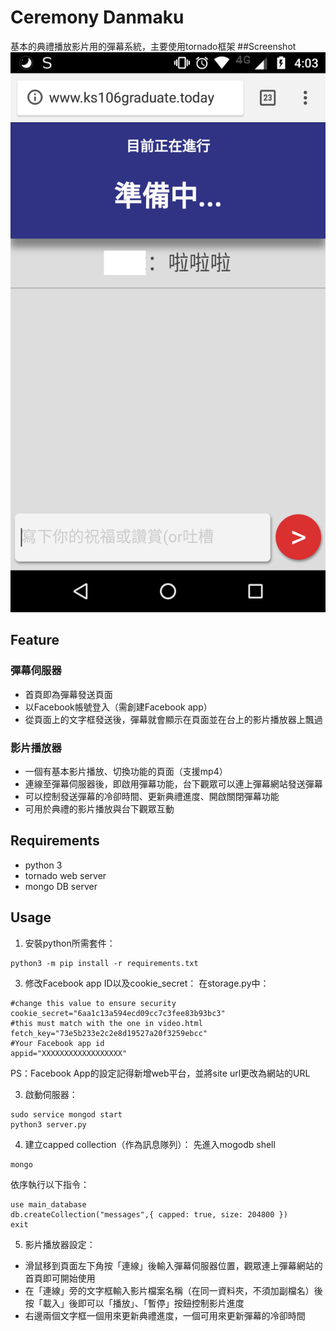 # Ceremony Danmaku
基本的典禮播放影片用的彈幕系統，主要使用tornado框架
##Screenshot
![Alt text](/screenshot.png "screenshot")

## Feature
### 彈幕伺服器
* 首頁即為彈幕發送頁面
* 以Facebook帳號登入（需創建Facebook app）
* 從頁面上的文字框發送後，彈幕就會顯示在頁面並在台上的影片播放器上飄過

### 影片播放器
* 一個有基本影片播放、切換功能的頁面（支援mp4）
* 連線至彈幕伺服器後，即啟用彈幕功能，台下觀眾可以連上彈幕網站發送彈幕
* 可以控制發送彈幕的冷卻時間、更新典禮進度、開啟關閉彈幕功能
* 可用於典禮的影片播放與台下觀眾互動

## Requirements
* python 3
* tornado web server
* mongo DB server

## Usage
1. 安裝python所需套件：
```
python3 -m pip install -r requirements.txt
```
3. 修改Facebook app ID以及cookie_secret：
在storage.py中：
```python3
#change this value to ensure security
cookie_secret="6aa1c13a594ecd09cc7c3fee83b93bc3"
#this must match with the one in video.html
fetch_key="73e5b233e2c2e8d19527a20f3259ebcc"
#Your Facebook app id
appid="XXXXXXXXXXXXXXXXXX"
```
PS：Facebook App的設定記得新增web平台，並將site url更改為網站的URL

3. 啟動伺服器：
```
sudo service mongod start
python3 server.py
```
4. 建立capped collection（作為訊息隊列）：
先進入mogodb shell
```
mongo
```
依序執行以下指令：
```
use main_database
db.createCollection("messages",{ capped: true, size: 204800 })
exit
```
5. 影片播放器設定：
* 滑鼠移到頁面左下角按「連線」後輸入彈幕伺服器位置，觀眾連上彈幕網站的首頁即可開始使用
* 在「連線」旁的文字框輸入影片檔案名稱（在同一資料夾，不須加副檔名）後按「載入」後即可以「播放」、「暫停」按鈕控制影片進度
* 右邊兩個文字框一個用來更新典禮進度，一個可用來更新彈幕的冷卻時間
